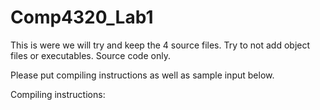 Comp4320_Lab1
=============

This is were we will try and keep the 4 source files.  Try to not add object files or executables. Source code only.

Please put compiling instructions as well as sample input below.

Compiling instructions:
